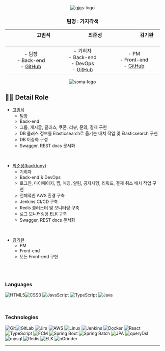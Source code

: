 <div align="center">
 <img src="/images/logo.PNG" alt="gjgs-logo">
</div>


<div align="center">



### 팀명 : 가지각색

| &nbsp;&nbsp;&nbsp;&nbsp;&nbsp;&nbsp;&nbsp;&nbsp;&nbsp;&nbsp;&nbsp;&nbsp;&nbsp;&nbsp;&nbsp;&nbsp;&nbsp;&nbsp; 고범석 &nbsp;&nbsp;&nbsp;&nbsp;&nbsp;&nbsp;&nbsp;&nbsp;&nbsp;&nbsp;&nbsp;&nbsp;&nbsp;&nbsp;&nbsp;&nbsp;&nbsp;&nbsp; | &nbsp;&nbsp;&nbsp;&nbsp;&nbsp;&nbsp;&nbsp;&nbsp;&nbsp;&nbsp;&nbsp;&nbsp;&nbsp;&nbsp;&nbsp;&nbsp;&nbsp;&nbsp; 최준성 &nbsp;&nbsp;&nbsp;&nbsp;&nbsp;&nbsp;&nbsp;&nbsp;&nbsp;&nbsp;&nbsp;&nbsp;&nbsp;&nbsp;&nbsp;&nbsp;&nbsp;&nbsp; | &nbsp;&nbsp;&nbsp;&nbsp;&nbsp;&nbsp;&nbsp;&nbsp;&nbsp;&nbsp;&nbsp;&nbsp;&nbsp;&nbsp;&nbsp;&nbsp;&nbsp;&nbsp; 김기완 &nbsp;&nbsp;&nbsp;&nbsp;&nbsp;&nbsp;&nbsp;&nbsp;&nbsp;&nbsp;&nbsp;&nbsp;&nbsp;&nbsp;&nbsp;&nbsp;&nbsp;&nbsp;
|:---:|:---:|:---:|  
| - 팀장 <br> - Back-end  <br> - [GitHub](https://github.com/kobeomseok95) | - 기획자 <br> - Back-end<br>- DevOps <Br> - [GitHub](https://github.com/backtony) | - PM <br>- Front-end <br> - [GitHub](https://github.com/kiwan97)

 </div>

<div align="center">
 <img src="/images/soma.PNG" alt="soma-logo">
</div>



## 💁‍♂️ Detail Role <a name = "role"></a>
+ [고범석](https://github.com/kobeomseok95)
  - 팀장
  - Back-end
  - 그룹, 게시글, 클래스, 쿠폰, 리뷰, 문의, 결제 구현
  - DB 클래스 정보를 Elasticsearch로 옮기는 배치 작업 및 Elasticsearch 구현
  - DB 이중화 구성  
  - Swagger, REST docs 문서화
  
<Br>

+ [최준성(backtony)](https://github.com/backtony)
  - 기획자 
  - Back-end & DevOps
  - 로그인, 마이페이지, 찜, 매칭, 알림, 공지사항, 리워드, 결제 취소 배치 작업 구현
  - 전체적인 AWS 환경 구축
  - Jenkins CI/CD 구축
  - Redis 클러스터 및 모니터링 구축
  - 로그 모니터링용 ELK 구축
  - Swagger, REST docs 문서화

<Br>

+ [김기완](https://github.com/kiwan97)
  - PM
  - Front-end
  - 모든 Front-end 구현

<Br>



 <br>

### Languages

<img alt="HTML5" src ="https://img.shields.io/badge/HTML5-E34F26.svg?&style=for-the-badge&logo=HTML5&logoColor=white"/><img alt="CSS3" src ="https://img.shields.io/badge/CSS3-1572B6.svg?&style=for-the-badge&logo=CSS3&logoColor=white"/>
<img alt="JavaScript" src ="https://img.shields.io/badge/JavaScript-F7DF1E.svg?&style=for-the-badge&logo=JavaScript&logoColor=white"/>
<img alt="TypeScript" src ="https://img.shields.io/badge/TypeScript-3178C6.svg?&style=for-the-badge&logo=TypeScript&logoColor=white"/>
<img alt="Java" src ="https://img.shields.io/badge/Java-007396.svg?&style=for-the-badge&logo=Java&logoColor=white"/>


<br>

### Technologies
<img alt="Git" src ="https://img.shields.io/badge/Git-F05032.svg?&style=for-the-badge&logo=Git&logoColor=white"/><img alt="GitLab" src ="https://img.shields.io/badge/GitLab-FCA121.svg?&style=for-the-badge&logo=GitLab&logoColor=white"/>
<img alt="Jira" src ="https://img.shields.io/badge/Jira-0052CC.svg?&style=for-the-badge&logo=jira&logoColor=white"/>
<img alt="AWS" src ="https://img.shields.io/badge/AWS-232F3E.svg?&style=for-the-badge&logo=amazonaws&logoColor=white"/>
<img alt="Linux" src ="https://img.shields.io/badge/Linux-FCC624.svg?&style=for-the-badge&logo=linux&logoColor=white"/>
<img alt="Jenkins" src ="https://img.shields.io/badge/Jenkins-D24939.svg?&style=for-the-badge&logo=Jenkins&logoColor=white"/>
<img alt="Docker" src ="https://img.shields.io/badge/Docker-4479A1.svg?&style=for-the-badge&logo=Docker&logoColor=white"/>
<img alt="React" src ="https://img.shields.io/badge/React-61DAFB.svg?&style=for-the-badge&logo=React&logoColor=white"/>
<img alt="TypeScript" src ="https://img.shields.io/badge/TypeScript-3178C6.svg?&style=for-the-badge&logo=TypeScript&logoColor=white"/>
<img alt="FCM" src ="https://img.shields.io/badge/FCM-FFCA28.svg?&style=for-the-badge&logo=firebase&logoColor=white"/>
<img alt="Spring Boot" src ="https://img.shields.io/badge/Spring Boot-6DB33F.svg?&style=for-the-badge&logo=springboot&logoColor=white"/>
<img alt="Spring Batch" src ="https://img.shields.io/badge/Spring Batch-6DB33F.svg?&style=for-the-badge&logo=springbatch&logoColor=white"/>
<img alt="JPA" src ="https://img.shields.io/badge/jpa-6DB33F.svg?&style=for-the-badge&logo=jpa&logoColor=white"/>
<img alt="queryDsl" src ="https://img.shields.io/badge/querydsl-4479A1.svg?&style=for-the-badge&logo=querydsl&logoColor=white"/>
<img alt="mysql" src ="https://img.shields.io/badge/mysql-4479A1.svg?&style=for-the-badge&logo=mysql&logoColor=white"/>
<img alt="Redis" src ="https://img.shields.io/badge/Redis-DC382D.svg?&style=for-the-badge&logo=redis&logoColor=white"/>
<img alt="ELK" src ="https://img.shields.io/badge/ELK-005571.svg?&style=for-the-badge&logo=elasticstack&logoColor=white"/>
<img alt="nGrinder" src ="https://img.shields.io/badge/nGrinder-03C75A.svg?&style=for-the-badge&logo=naver&logoColor=white"/>





---
